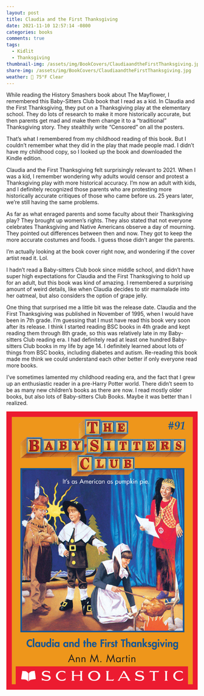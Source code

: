 ```yaml
---
layout: post
title: Claudia and the First Thanksgiving
date: 2021-11-10 12:57:14 -0800
categories: books
comments: true
tags:
  - Kidlit
  - Thanksgiving
thumbnail-img: /assets/img/BookCovers/ClaudiaandtheFirstThanksgiving.jpg
share-img: /assets/img/BookCovers/ClaudiaandtheFirstThanksgiving.jpg
weather: 🔆 75°F Clear
---
```

While reading the History Smashers book about The Mayflower, I remembered this Baby-Sitters Club book that I read as a kid. In Claudia and the First Thanksgiving, they put on a Thanksgiving play at the elementary school. They do lots of research to make it more historically accurate, but then parents get mad and make them change it to a “traditional” Thanksgiving story. They stealthily write “Censored” on all the posters. 

That’s what I remembered from my childhood reading of this book. But I couldn’t remember what they did in the play that made people mad. I didn’t have my childhood copy, so I looked up the book and downloaded the Kindle edition.  

Claudia and the First Thanksgiving felt surprisingly relevant to 2021. When I was a kid, I remember wondering why adults would censor and protest a Thanksgiving play with more historical accuracy. I’m now an adult with kids, and I definitely recognized those parents who are protesting more historically accurate critiques of those who came before us. 25 years later, we’re still having the same problems. 

As far as what enraged parents and some faculty about their Thanksgiving play? They brought up women’s rights. They also stated that not everyone celebrates Thanksgiving and Native Americans observe a day of mourning. They pointed out differences between then and now. They got to keep the more accurate costumes and foods. I guess those didn’t anger the parents.

I’m actually looking at the book cover right now, and wondering if the cover artist read it. Lol.

I hadn’t read a Baby-sitters Club book since middle school, and didn’t have super high expectations for Claudia and the First Thanksgiving to hold up for an adult, but this book was kind of amazing. I remembered a surprising amount of weird details, like when Claudia decides to stir marmalade into her oatmeal, but also considers the option of grape jelly. 

One thing that surprised me a little bit was the release date. Claudia and the First Thanksgiving was published in November of 1995, when I would have been in 7th grade. I’m guessing that I must have read this book very soon after its release. I think I started reading BSC books in 4th grade and kept reading them through 8th grade, so this was relatively late in my Baby-sitters Club reading era. I had definitely read at least one hundred Baby-sitters Club books in my life by age 14. I definitely learned about lots of things from BSC books, including diabetes and autism. Re-reading this book made me think we could understand each other better if only everyone read more books. 

I’ve sometimes lamented my childhood reading era, and the fact that I grew up an enthusiastic reader in a pre-Harry Potter world. There didn’t seem to be as many new children’s books as there are now. I read mostly older books, but also lots of Baby-sitters Club Books. Maybe it was better than I realized.

![Claudia and the First Thanksgiving](/assets/img/BookCovers/ClaudiaandtheFirstThanksgiving.jpg)